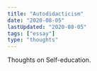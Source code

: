 ```yaml
---
title: "Autodidacticism"
date: "2020-08-05"
lastUpdated: "2020-08-05"
tags: ["essay"]
type: "thoughts"
---
```


Thoughts on Self-education.
